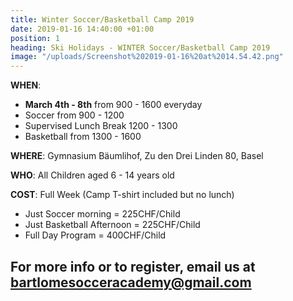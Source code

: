 ```yaml
---
title: Winter Soccer/Basketball Camp 2019
date: 2019-01-16 14:40:00 +01:00
position: 1
heading: Ski Holidays - WINTER Soccer/Basketball Camp 2019
image: "/uploads/Screenshot%202019-01-16%20at%2014.54.42.png"
---
```


**WHEN**:
- **March 4th - 8th** from 900 - 1600 everyday
- Soccer from 900 - 1200
- Supervised Lunch Break 1200 - 1300
- Basketball from 1300 - 1600

**WHERE**: Gymnasium Bäumlihof, Zu den Drei Linden 80, Basel

**WHO**: All Children aged 6 - 14 years old

**COST**: Full Week (Camp T-shirt included but no lunch)
- Just Soccer morning = 225CHF/Child
- Just Basketball Afternoon = 225CHF/Child
- Full Day Program = 400CHF/Child

## For more info or to register, email us at **bartlomesocceracademy@gmail.com**